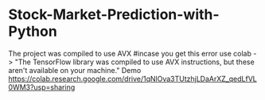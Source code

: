 # Stock-Market-Prediction-with-Python
The project was compiled to use  AVX 
#incase you get this error use colab -> "The TensorFlow library was compiled to use AVX instructions, but these aren't available on your machine."
Demo
https://colab.research.google.com/drive/1qNlOva3TUtzhjLDaArXZ_qedLfVL0WM3?usp=sharing
